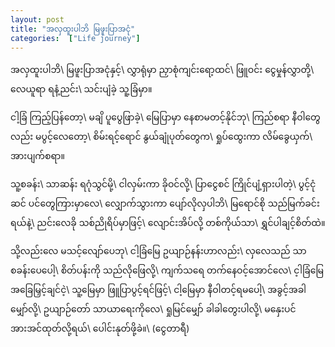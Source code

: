```yaml
---
layout: post
title: "အလှထူးပါဘိ မြဖူးပြာအငုံ"
categories:  ["Life journey"]
---
```


အလှထူးပါဘိ\\
မြဖူးပြာအငုံနှင့်\\
လွှာရုံမှာ ညှာစုံကျင်းရော့ထင်\\
ဖြူဝင်း ငွေမှုန်လွှာတို့\\
လေယူရာ ရနံ့ညင်း\\
သင်းပျံခဲ့ သူ့ခြံမှာ။

<!-- more -->
ငါ့ခြံ ကြည့်ပြန်တော့\\
မချိ ပူပွေဖြာခဲ့\\
မြေပြာမှာ နေစာမတင့်နိုင်ဘု\\
ကြည်စရာ နီဝါတွေလည်း မပွင့်လေတော့\\
စိမ်းရင့်ရောင် နွယ်ချုံပုတ်တွေက\\
ရှုပ်ထွေးကာ လိမ်ခွေယှက်\\
အားပျက်စရာ။

သူ့စခန်း\\
သာဆန်း ရဂုံသွင်မို့\\
ငါလှမ်းကာ ခိုဝင်လို့\\
ပြာငွေစင် ကြိုင်ပျံ့ရှားပါတဲ့\\
ပွင့်ငုံဆင် ပင်တွေကြားမှာလေ\\
လျှောက်သွားကာ ပျော်လိုလှပါဘိ\\
မြရောင်စို သည်မြက်ခင်း ရယ်နဲ့\\
ညင်းလေခို သစ်ညိုရိပ်မှာဖြင့်\\
လျောင်းအိပ်လို့ တစ်ကိုယ်သာ\\
ရွှင်ပါချင့်စိတ်ထဲ။

သို့လည်းလေ မသင့်လျော်ပေဘု\\
ငါ့ခြံမြေ ဥယျာဉ်နန်းဟာလည်း\\
လှလေသည် သာစခန်းပေပေါ့\\
စိတ်ပန်းကို သည်လိုဖြေလို့\\
ကျက်သရေ တက်နေဝင့်အောင်လေ\\
င့ါခြံမြေ အခြေမြှင့်ချင်ငဲ့\\
သူ့မြေမှာ ဖြူပြာပွင့်ရင်ဖြင့်\\
ငါ့မြေမှာ နီဝါတင့်ရမပေါ့\\
အခွင့်အခါ မျှော်လို့\\
ဥယျာဉ်တော် သာယာရေးကိုလေ\\
ရှုမြင်မျှော် ခါခါတွေးပါလို့\\
မနှေးပင် အားအင်ထုတ်လို့ရယ်\\
ပေါင်းနုတ်ဖို့ခဲ။\\
(ငွေတာရီ)
